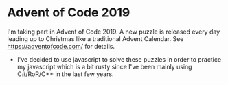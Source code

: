 # Advent of Code 2019
I'm taking part in Advent of Code 2019. A new puzzle is released every day leading up to Christmas like a traditional Advent Calendar. See https://adventofcode.com/ for details.

* I've decided to use javascript to solve these puzzles in order to practice my javascript which is a bit rusty since I've been mainly using C#/RoR/C++ in the last few years.


